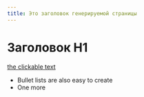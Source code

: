 ```yaml
---
title: Это заголовок генерируемой страницы
---
```


# Заголовок H1

[the clickable text](http://xlson.com/)

* Bullet lists are also easy to create
* One more
